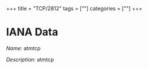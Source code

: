 +++
title = "TCP/2812"
tags = [""]
categories = [""]
+++

# IANA Data

_Name:_ atmtcp

_Description:_ atmtcp

